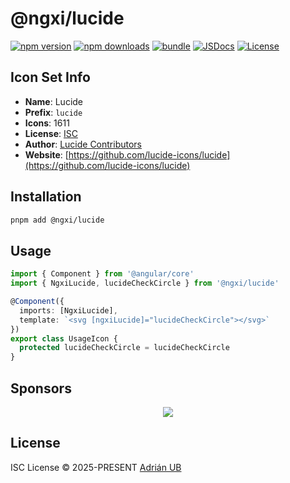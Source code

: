 # @ngxi/lucide

[![npm version][npm-version-src]][npm-version-href]
[![npm downloads][npm-downloads-src]][npm-downloads-href]
[![bundle][bundle-src]][bundle-href]
[![JSDocs][jsdocs-src]][jsdocs-href]
[![License][license-src]][license-href]

## Icon Set Info

- **Name**: Lucide
- **Prefix**: `lucide`
- **Icons**: 1611
- **License**: [ISC](https://github.com/lucide-icons/lucide/blob/main/LICENSE)
- **Author**: [Lucide Contributors](https://github.com/lucide-icons/lucide)
- **Website**: [https://github.com/lucide-icons/lucide](https://github.com/lucide-icons/lucide)

## Installation

```sh
pnpm add @ngxi/lucide
```

## Usage

```ts
import { Component } from '@angular/core'
import { NgxiLucide, lucideCheckCircle } from '@ngxi/lucide'

@Component({
  imports: [NgxiLucide],
  template: `<svg [ngxiLucide]="lucideCheckCircle"></svg>`
})
export class UsageIcon {
  protected lucideCheckCircle = lucideCheckCircle
}
```

## Sponsors

<p align="center">
  <a href="https://cdn.jsdelivr.net/gh/adrian-ub/static/sponsors.svg">
    <img src='https://cdn.jsdelivr.net/gh/adrian-ub/static/sponsors.svg'/>
  </a>
</p>

## License

ISC License © 2025-PRESENT [Adrián UB](https://github.com/adrian-ub)

<!-- Badges -->

[npm-version-src]: https://img.shields.io/npm/v/@ngxi/lucide?style=flat&colorA=080f12&colorB=1fa669
[npm-version-href]: https://npmjs.com/package/@ngxi/lucide
[npm-downloads-src]: https://img.shields.io/npm/dm/@ngxi/lucide?style=flat&colorA=080f12&colorB=1fa669
[npm-downloads-href]: https://npmjs.com/package/@ngxi/lucide
[bundle-src]: https://img.shields.io/bundlephobia/minzip/@ngxi/lucide?style=flat&colorA=080f12&colorB=1fa669&label=minzip
[bundle-href]: https://bundlephobia.com/result?p=@ngxi/lucide
[license-src]: https://img.shields.io/npm/l/@ngxi/lucide?style=flat&colorA=080f12&colorB=1fa669
[license-href]: https://github.com/adrian-ub/ngxi/blob/main/LICENSE
[jsdocs-src]: https://img.shields.io/badge/jsdocs-reference-080f12?style=flat&colorA=080f12&colorB=1fa669
[jsdocs-href]: https://www.jsdocs.io/package/@ngxi/lucide
